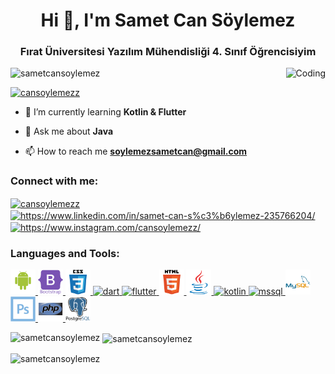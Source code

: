 <h1 align="center">Hi 👋, I'm Samet Can Söylemez</h1>
<h3 align="center">Fırat Üniversitesi Yazılım Mühendisliği 4. Sınıf Öğrencisiyim</h3>

<img align="right" alt="Coding" widht ="400" src="http://gifgifs.com/animations/computers-technology/computers-and-parts/happy_1.gif"/>


<p align="left"> <img src="https://komarev.com/ghpvc/?username=sametcansoylemez&label=Profile%20views&color=0e75b6&style=flat" alt="sametcansoylemez" /> </p>

<p align="left"> <a href="https://twitter.com/cansoylemezz" target="blank"><img src="https://img.shields.io/twitter/follow/cansoylemezz?logo=twitter&style=for-the-badge" alt="cansoylemezz" /></a> </p>

- 🌱 I’m currently learning **Kotlin & Flutter**

- 💬 Ask me about **Java**

- 📫 How to reach me **soylemezsametcan@gmail.com**

<h3 align="left">Connect with me:</h3>
<p align="left">
<a href="https://twitter.com/cansoylemezz" target="blank"><img align="center" src="https://raw.githubusercontent.com/rahuldkjain/github-profile-readme-generator/master/src/images/icons/Social/twitter.svg" alt="cansoylemezz" height="30" width="40" /></a>
<a href="https://linkedin.com/in/https://www.linkedin.com/in/samet-can-s%c3%b6ylemez-235766204/" target="blank"><img align="center" src="https://raw.githubusercontent.com/rahuldkjain/github-profile-readme-generator/master/src/images/icons/Social/linked-in-alt.svg" alt="https://www.linkedin.com/in/samet-can-s%c3%b6ylemez-235766204/" height="30" width="40" /></a>
<a href="https://instagram.com/https://www.instagram.com/cansoylemezz/" target="blank"><img align="center" src="https://raw.githubusercontent.com/rahuldkjain/github-profile-readme-generator/master/src/images/icons/Social/instagram.svg" alt="https://www.instagram.com/cansoylemezz/" height="30" width="40" /></a>
</p>

<h3 align="left">Languages and Tools:</h3>
<p align="left"> <a href="https://developer.android.com" target="_blank" rel="noreferrer"> <img src="https://raw.githubusercontent.com/devicons/devicon/master/icons/android/android-original-wordmark.svg" alt="android" width="40" height="40"/> </a> <a href="https://getbootstrap.com" target="_blank" rel="noreferrer"> <img src="https://raw.githubusercontent.com/devicons/devicon/master/icons/bootstrap/bootstrap-plain-wordmark.svg" alt="bootstrap" width="40" height="40"/> </a> <a href="https://www.w3schools.com/css/" target="_blank" rel="noreferrer"> <img src="https://raw.githubusercontent.com/devicons/devicon/master/icons/css3/css3-original-wordmark.svg" alt="css3" width="40" height="40"/> </a> <a href="https://dart.dev" target="_blank" rel="noreferrer"> <img src="https://www.vectorlogo.zone/logos/dartlang/dartlang-icon.svg" alt="dart" width="40" height="40"/> </a> <a href="https://flutter.dev" target="_blank" rel="noreferrer"> <img src="https://www.vectorlogo.zone/logos/flutterio/flutterio-icon.svg" alt="flutter" width="40" height="40"/> </a> <a href="https://www.w3.org/html/" target="_blank" rel="noreferrer"> <img src="https://raw.githubusercontent.com/devicons/devicon/master/icons/html5/html5-original-wordmark.svg" alt="html5" width="40" height="40"/> </a> <a href="https://www.java.com" target="_blank" rel="noreferrer"> <img src="https://raw.githubusercontent.com/devicons/devicon/master/icons/java/java-original.svg" alt="java" width="40" height="40"/> </a> <a href="https://kotlinlang.org" target="_blank" rel="noreferrer"> <img src="https://www.vectorlogo.zone/logos/kotlinlang/kotlinlang-icon.svg" alt="kotlin" width="40" height="40"/> </a> <a href="https://www.microsoft.com/en-us/sql-server" target="_blank" rel="noreferrer"> <img src="https://www.svgrepo.com/show/303229/microsoft-sql-server-logo.svg" alt="mssql" width="40" height="40"/> </a> <a href="https://www.mysql.com/" target="_blank" rel="noreferrer"> <img src="https://raw.githubusercontent.com/devicons/devicon/master/icons/mysql/mysql-original-wordmark.svg" alt="mysql" width="40" height="40"/> </a> <a href="https://www.photoshop.com/en" target="_blank" rel="noreferrer"> <img src="https://raw.githubusercontent.com/devicons/devicon/master/icons/photoshop/photoshop-line.svg" alt="photoshop" width="40" height="40"/> </a> <a href="https://www.php.net" target="_blank" rel="noreferrer"> <img src="https://raw.githubusercontent.com/devicons/devicon/master/icons/php/php-original.svg" alt="php" width="40" height="40"/> </a> <a href="https://www.postgresql.org" target="_blank" rel="noreferrer"> <img src="https://raw.githubusercontent.com/devicons/devicon/master/icons/postgresql/postgresql-original-wordmark.svg" alt="postgresql" width="40" height="40"/> </a> </p>

<p><img align="left" src="https://github-readme-stats.vercel.app/api/top-langs?username=sametcansoylemez&show_icons=true&locale=en&layout=compact" alt="sametcansoylemez" /></p>

<p>&nbsp;<img align="center" src="https://github-readme-stats.vercel.app/api?username=sametcansoylemez&show_icons=true&locale=en" alt="sametcansoylemez" /></p>

<p><img align="center" src="https://github-readme-streak-stats.herokuapp.com/?user=sametcansoylemez&" alt="sametcansoylemez" /></p>
